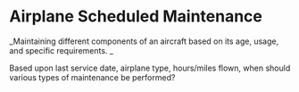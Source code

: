 # Airplane Scheduled Maintenance

_Maintaining different components of an aircraft based on its age, usage, and specific requirements.
_

Based upon last service date, airplane type, hours/miles flown, when should various types of maintenance be performed?
